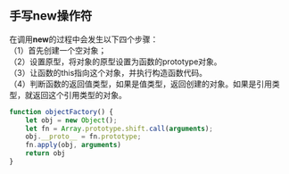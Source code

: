 ## 手写new操作符

在调用**new**的过程中会发生以下四个步骤：  
（1）首先创建一个空对象；  
（2）设置原型，将对象的原型设置为函数的prototype对象。  
（3）让函数的this指向这个对象，并执行构造函数代码。  
（4）判断函数的返回值类型，如果是值类型，返回创建的对象。如果是引用类型，就返回这个引用类型的对象。

```js
function objectFactory() {
    let obj = new Object();
    let fn = Array.prototype.shift.call(arguments);
    obj.__proto__ = fn.prototype;
    fn.apply(obj, arguments)
    return obj
}
```